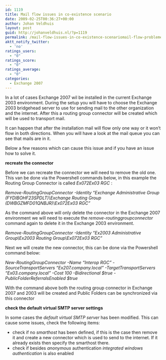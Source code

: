 ```yaml
---
id: 1119
title: Mail flow issues in co-existence scenario
date: 2009-02-25T00:36:27+00:00
author: Johan Veldhuis
layout: post
guid: http://johanveldhuis.nl/?p=1119
permalink: /mail-flow-issues-in-co-existence-scenariomail-flow-problemen-in-een-co-existence-scenario/
aktt_notify_twitter:
  - 'no'
ratings_users:
  - "0"
ratings_score:
  - "0"
ratings_average:
  - "0"
categories:
  - Exchange 2007
---
```

In a lot of cases Exchange 2007 wil be installed in the current Exchange 2003 environment. During the setup you will have to choose the Exchange 2003 bridgehead server to use for sending mail to the other organization and the internet. After this a routing group connector will be created which will be used to transport mail.

It can happen that after the installation mail will flow only one way or it won&#8217;t flow in both directions. When you will have a look at the mail queue you can see that mails are in it.

Below a few reasons which can cause this issue and if you have an issue how to solve it.

**recreate the connector**

Before we can recreate the connector we will need to remove the old one. This van be done via the Powershell commands below, in this example the Routing Group Connector is called _Ex072Ex03 RGC_ :

_Remove-RoutingGroupConnector -Identity &#8220;Exchange Administrative Group (FYDIBOHF23SPDLT)\Exchange Routing Group (DWBGZMFD01QNBJR)\Ex072Ex03 RGC&#8221;_ 

As the command above will only delete the connector in the Exchange 2007 environment we will need to execute the _remove-routinggroupconnector_ command again to delete it in the Exchange 2003 environment.

_Remove-RoutingGroupConnector -Identity &#8220;Ex2003 Administrative Group\Ex2003 Routing Group\Ex072Ex03 RGC&#8221;_ 

Next we will create the new connector, this can be done via the Powershell command below:

_New-RoutingGroupConnector -Name &#8220;Interop RGC&#8221; -SourceTransportServers &#8220;Ex207.company.local&#8221; -TargetTransportServers &#8220;Ex03.company.local&#8221; -Cost 100 -Bidirectional $true -PublicFolderReferralsEnabled $true_

With the command above both the routing group connector in Exchange 2007 and 2003 will be created and Public Folders can be synchronized via this connector

**check the default virtual SMTP server settings**

In some cases the _default virtual SMTP server_ has been modified. This can cause some issues, check the following items:

  * check if no _smarthost_ has been defined, if this is the case then remove it and create a new connector which is used to send to the internet. If it already exists then specify the smarthost there.
  * check if besides _anonymous_ authentication _integrated windows authentication_ is also enabled